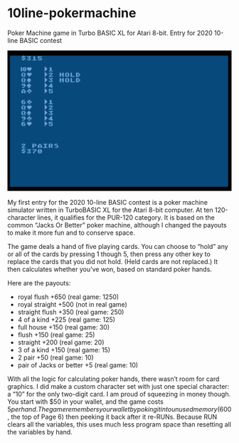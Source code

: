 # 10line-pokermachine
Poker Machine game in Turbo BASIC XL for Atari 8-bit. Entry for 2020 10-line BASIC contest

![screenshot](pokermachine.png)

My first entry for the 2020 10-line BASIC contest is a poker machine simulator written in TurboBASIC XL for the Atari 8-bit computer. At ten 120-character lines, it qualifies for the PUR-120 category. It is based on the common “Jacks Or Better” poker machine, although I changed the payouts to make it more fun and to conserve space.

The game deals a hand of five playing cards. You can choose to “hold” any or all of the cards by pressing 1 though 5, then press any other key to replace the cards that you did not hold. (Held cards are not replaced.) It then calculates whether you’ve won, based on standard poker hands.

Here are the payouts:

- royal flush +650 (real game: 1250)
- royal straight +500 (not in real game)
- straight flush +350 (real game: 250)
- 4 of a kind +225 (real game: 125)
- full house +150 (real game: 30)
- flush +150 (real game: 25)
- straight +200 (real game: 20)
- 3 of a kind +150 (real game: 15)
- 2 pair +50 (real game: 10)
- pair of Jacks or better +5 (real game: 10)

With all the logic for calculating poker hands, there wasn’t room for card graphics. I did make a custom character set with just one special character: a “10” for the only two-digit card. I am proud of squeezing in money though. You start with $50 in your wallet, and the game costs $5 per hand. The game remembers your wallet by poking it into unused memory ($600, the top of Page 6) then peeking it back after it re-RUNs. Because RUN clears all the variables, this uses much less program space than resetting all the variables by hand.
